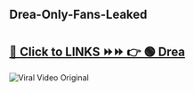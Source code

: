 
 ## Drea-Only-Fans-Leaked

# <h2><a href="https://clipsfans.com/Drea&ref=git">🔗 Click to LINKS ⏩⏩ 👉 🟢 Drea </a></h2>

<a href="https://clipsfans.com/Drea&ref=git" rel="nofollow" data-target="animated-image.originalLink"><img src="https://i.ibb.co.com/xMMVF88/686577567.gif" alt="Viral Video Original" style="max-width: 100%; display: inline-block;" data-target="animated-image.originalImage"></a>
